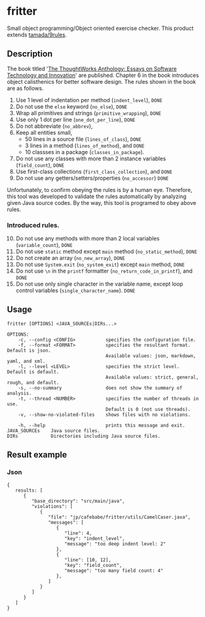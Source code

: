 # fritter

Small object programming/Object oriented exercise checker.
This product extends [tamada/9rules](https://github.com/tamada/9rules).

## Description

The book titled '[The ThoughtWorks Anthology: Essays on Software Technology and Innovation](https://pragprog.com/book/twa/thoughtworks-anthology)' are published.
Chapter 6 in the book introduces object calisthenics for better software design.
The rules shown in the book are as follows.

1. Use 1 level of indentation per method (`indent_level`), `DONE` 
2. Do not use the `else` keyword (`no_else`), `DONE`
3. Wrap all primitives and strings (`primitive_wrapping`), `DONE`
4. Use only 1 dot per line (`one_dot_per_line`), `DONE`
5. Do not abbreviate (`no_abbrev`),
6. Keep all entities small,
    * 50 lines in a source file (`lines_of_class`), `DONE`
    * 3 lines in a method (`lines_of_method`), and `DONE`
    * 10 classses in a package (`classes_in_package`).
7. Do not use any classes with more than 2 instance variables (`field_count`), `DONE`
8. Use first-class collections (`first_class_collection`), and `DONE`
9. Do not use any getters/setters/properties (`no_accessor`) `DONE`

Unfortunately, to confirm obeying the rules is by a human eye.
Therefore, this tool was developed to validate the rules automatically by analyzing given Java source codes.
By the way, this tool is programed to obey above rules.

### Introduced rules.

10. Do not use any methods with more than 2 local variables (`variable_count`), `DONE`
11. Do not use `static` method except `main` method (`no_static_method`), `DONE`
12. Do not create an array (`no_new_array`), `DONE`
13. Do not use `System.exit` (`no_system_exit`) except `main` method, `DONE`
14. Do not use `\n` in the `printf` formatter (`no_return_code_in_printf`), and `DONE`
15. Do not use only single character in the variable name, except loop control variables (`single_character_name`). `DONE`

## Usage

```shell
fritter [OPTIONS] <JAVA_SOURCEs|DIRs...>

OPTIONS:
    -c, --config <CONFIG>           specifies the configuration file.
    -f, --format <FORMAT>           specifies the resultant format. Default is json.
                                    Available values: json, markdown, yaml, and xml.
    -l, --level <LEVEL>             specifies the strict level. Default is default.
                                    Available values: strict, general, rough, and default.
    -s, --no-summary                does not show the summary of analysis.
    -t, --thread <NUMBER>           specifies the number of threads in use.
                                    Default is 0 (not use threads).
    -v, --show-no-violated-files    shows files with no violations.

    -h, --help                      prints this message and exit.
JAVA_SOURCEs    Java source files.
DIRs            Directories including Java source files.
```

## Result example

### Json

```json5
{
   results: [
      {
         "base_directory": "src/main/java",
         "violations": [
            {
               "file": "jp/cafebabe/fritter/utils/CamelCaser.java",
               "messages": [
                  {
                     "line": 4,
                     "key": "indent_level",
                     "message": "too deep indent level: 2"
                  },
                  {
                     "line": [10, 12],
                     "key": "field_count",
                     "message": "too many field count: 4"
                  },
               ]
            }
         ]
      }
   ]
}
```
